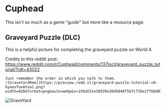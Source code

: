# Cuphead

This isn't so much as a game "guide" but more like a resource page.

## Graveyard Puzzle (DLC)

This is a helpful picture for completing the graveyard puzzle on World 4.

Credits to this reddit post: <https://www.reddit.com/r/Cuphead/comments/137locl/graveyard_puzzle_tutorial/?rdt=43022>

```admonish
Just remember the order in which you talk to them.
![GraveYardRem](https://preview.redd.it/graveyard-puzzle-tutorial-v0-6yaavfuxmtxa1.png?width=826&format=png&auto=webp&s=159a551e36939a16d5846f5b7c735e2ff66d0720)
```

![GraveYard](https://preview.redd.it/graveyard-puzzle-tutorial-v0-uxfjzk9tmtxa1.png?width=1080&crop=smart&auto=webp&s=507b5676623a1da5f5cfd45a208b791fac2f09c5)

